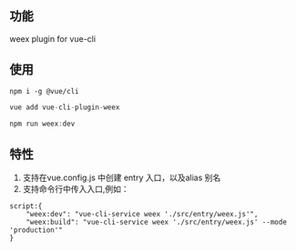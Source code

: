 ## 功能
 weex plugin for vue-cli

## 使用
```
npm i -g @vue/cli
```
```js
vue add vue-cli-plugin-weex
```
```js
npm run weex:dev
```

## 特性
1. 支持在vue.config.js 中创建 entry 入口，以及alias 别名
2. 支持命令行中传入入口,例如：
```
script:{
    "weex:dev": "vue-cli-service weex './src/entry/weex.js'",
    "weex:build": "vue-cli-service weex './src/entry/weex.js' --mode 'production'"
}
```

